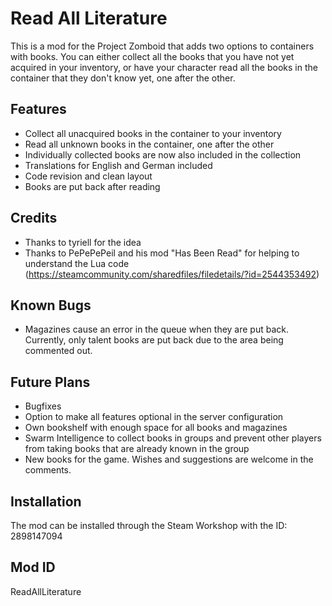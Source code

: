 # Read All Literature

This is a mod for the Project Zomboid that adds two options to containers with books. You can either collect all the books that you have not yet acquired in your inventory, or have your character read all the books in the container that they don't know yet, one after the other.

## Features

- Collect all unacquired books in the container to your inventory
- Read all unknown books in the container, one after the other
- Individually collected books are now also included in the collection
- Translations for English and German included
- Code revision and clean layout
- Books are put back after reading

## Credits

- Thanks to tyriell for the idea
- Thanks to PePePePeil and his mod "Has Been Read" for helping to understand the Lua code (https://steamcommunity.com/sharedfiles/filedetails/?id=2544353492)

## Known Bugs

- Magazines cause an error in the queue when they are put back. Currently, only talent books are put back due to the area being commented out.

## Future Plans

- Bugfixes
- Option to make all features optional in the server configuration
- Own bookshelf with enough space for all books and magazines
- Swarm Intelligence to collect books in groups and prevent other players from taking books that are already known in the group
- New books for the game. Wishes and suggestions are welcome in the comments.

## Installation

The mod can be installed through the Steam Workshop with the ID: 2898147094

## Mod ID

ReadAllLiterature
